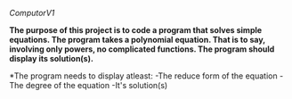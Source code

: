 *ComputorV1*

**The purpose of this project is to code a program that solves simple equations. The program takes a polynomial equation. That is to say, involving only powers, no complicated functions. The program should display its solution(s).**

*The program needs to display atleast:
 -The reduce form of the equation
 -The degree of the equation
 -It's solution(s)
